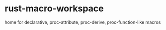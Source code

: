 # rust-macro-workspace
home for declarative, proc-attribute, proc-derive, proc-function-like macros
